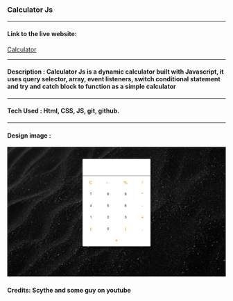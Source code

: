### Calculator Js
___

#### Link to the live website:
[Calculator](https://fatscythe.github.io/Calculator-JS/ "Calculator live site")
___

#### Description : Calculator Js is a dynamic calculator built with Javascript, it uses query selector, array, event listeners, switch conditional statement and try and catch block to function as a simple calculator
____

#### Tech Used : Html, CSS, JS, git, github.
___

#### Design image :
![Calculator SS](calculatorjs.png "Desktop View")

#### Credits: Scythe and some guy on youtube 